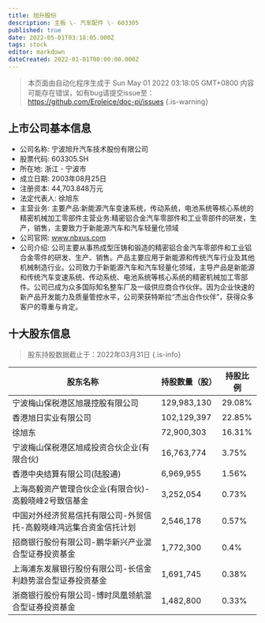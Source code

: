 ```yaml
---
title: 旭升股份
description: 主板 \- 汽车配件 \- 603305
published: true
date: 2022-05-01T03:18:05.000Z
tags: stock
editor: markdown
dateCreated: 2022-01-01T00:00:00.000Z
---
```


> 本页面由自动化程序生成于 Sun May 01 2022 03:18:05 GMT+0800
> 内容可能存在错误，如有bug请提交issue至：https://github.com/Eroleice/doc-pi/issues
{.is-warning}

## 上市公司基本信息
- 公司名称: 宁波旭升汽车技术股份有限公司
- 股票代码: 603305.SH
- 所在地: 浙江 - 宁波市
- 成立日期: 2003年08月25日
- 注册资本: 44,703.848万元
- 法定代表人: 徐旭东
- 主营业务: 主要产品:新能源汽车变速系统，传动系统，电池系统等核心系统的精密机械加工零部件主营业务:精密铝合金汽车零部件和工业零部件的研发，生产，销售，主要致力于新能源汽车和汽车轻量化领域
- 公司官网: www.nbxus.com
- 公司介绍: 公司主要从事热成型压铸和锻造的精密铝合金汽车零部件和工业铝合金零件的研发、生产、销售。产品主要应用于新能源和传统汽车行业及其他机械制造行业。公司致力于新能源汽车和汽车轻量化领域，主导产品是新能源和传统汽车变速系统、传动系统、电池系统等核心系统的精密机械加工零部件。公司已成为众多国际知名整车厂及一级供应商合作伙伴。因为企业快速的新产品开发能力及质量管控水平，公司荣获特斯拉“杰出合作伙伴”，获得众多客户的尊重与肯定。


## 十大股东信息
> 股东持股数据截止于：2022年03月31日
{.is-info}

| 股东名称 | 持股数量（股） | 持股比例 |
| --- | --- | --- |
| 宁波梅山保税港区旭晟控股有限公司 | 129,983,130 | 29.08% |
| 香港旭日实业有限公司 | 102,129,397 | 22.85% |
| 徐旭东 | 72,900,303 | 16.31% |
| 宁波梅山保税港区旭成投资合伙企业(有限合伙) | 16,763,774 | 3.75% |
| 香港中央结算有限公司(陆股通) | 6,969,955 | 1.56% |
| 上海高毅资产管理合伙企业(有限合伙)-高毅晓峰2号致信基金 | 3,252,054 | 0.73% |
| 中国对外经济贸易信托有限公司-外贸信托-高毅晓峰鸿远集合资金信托计划 | 2,546,178 | 0.57% |
| 招商银行股份有限公司-鹏华新兴产业混合型证券投资基金 | 1,772,300 | 0.4% |
| 上海浦东发展银行股份有限公司-长信金利趋势混合型证券投资基金 | 1,691,745 | 0.38% |
| 浙商银行股份有限公司-博时凤凰领航混合型证券投资基金 | 1,482,800 | 0.33% |




